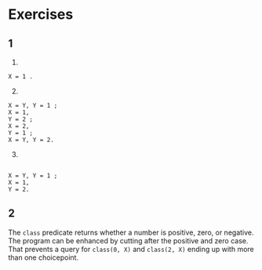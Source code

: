 # Exercises
## 1
1.
```
X = 1 .
```
2.
```
X = Y, Y = 1 ;
X = 1,
Y = 2 ;
X = 2,
Y = 1 ;
X = Y, Y = 2.
```
3.
```

X = Y, Y = 1 ;
X = 1,
Y = 2.
```

## 2
The `class` predicate returns whether a number is positive, zero, or negative.
The program can be enhanced by cutting after the positive and zero case. That
prevents a query for `class(0, X)` and `class(2, X)` ending up with more than
one choicepoint.
